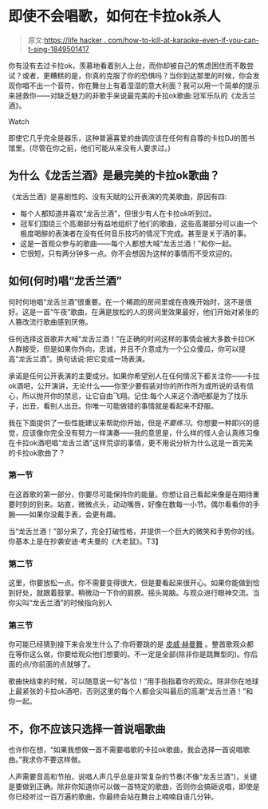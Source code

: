 # 即使不会唱歌，如何在卡拉ok杀人

> 原文:[https://life hacker . com/how-to-kill-at-karaoke-even-if-you-can-t-sing-1849501417](https://lifehacker.com/how-to-kill-at-karaoke-even-if-you-can-t-sing-1849501417)

你有没有去过卡拉ok，羡慕地看着别人上台，而你却被自己的焦虑困住而不敢尝试？或者，更糟糕的是，你真的克服了你的恐惧吗？当你到达那里的时候，你会发现你唱不出一个音符，你在舞台上有着湿湿的意大利面？我可以用一个简单的提示来拯救你——对缺乏魅力的非歌手来说最完美的卡拉ok歌曲:冠军乐队的《龙舌兰酒》。

Watch

即使它几乎完全是器乐，这种普遍喜爱的曲调应该在任何有自尊的卡拉DJ的图书馆里。(尽管在你之前，他们可能从来没有人要求过。)

## **为什么《龙舌兰酒》是最完美的卡拉ok歌曲？**

《龙舌兰酒》是喜剧性的、没有天赋的公开表演的完美歌曲，原因有四:

*   每个人都知道并喜欢“龙舌兰酒”，但很少有人在卡拉ok听到过。
*   冠军们围绕三个高潮部分有益地组织了他们的歌曲，这些高潮部分可以由一个极度喝醉的表演者在没有任何音乐技巧的情况下完成。甚至是关于酒的事。
*   这是一首观众参与的歌曲——每个人都想大喊“龙舌兰酒！”和你一起。
*   它很短，只有两分钟多一点。你不会想因为这样的事情而不受欢迎的。

## **如何(何时)唱“龙舌兰酒”**

何时何地唱“龙舌兰酒”很重要。在一个稀疏的房间里或在夜晚开始时，这不是很好。这是一首“午夜”歌曲，在满是放松的人的房间里效果最好，他们开始对紧张的人篡改流行歌曲感到厌倦。

任何选择这首歌并大喊“龙舌兰酒！”在正确的时间这样的事情会被大多数卡拉OK人群接受，但是如果你外向，忠诚，并且不介意成为一个公众傻瓜，你可以提高“龙舌兰酒”。换句话说:把它变成一场表演。

承诺是任何公开表演的主要成分。如果你希望别人在任何情况下都关注你——卡拉ok酒吧，公开演讲，无论什么——你至少要假装对你的所作所为或所说的话有信心，所以抛开你的禁忌，让它自由飞翔。记住:每个人来这个酒吧都是为了找乐子，出丑，看别人出丑。你唯一可能做错的事情就是看起来不舒服。

我在下面提供了一些性能建议来帮助你开始，但是*不要练习*。你想要一种即兴的感觉，应该像你完全没有努力一样演奏——我的意思是，什么样的怪人会认真练习像在卡拉ok酒吧唱“龙舌兰酒”这样荒谬的事情，更不用说分析为什么这是一首完美的卡拉ok歌曲了？

### **第一节**

在这首歌的第一部分，你要尽可能保持你的能量。你想让自己看起来像是在期待重要时刻的到来。站直，微微点头，动动嘴唇，好像在数每一小节。偶尔看看你的手腕——如果你没戴手表，会更有趣。

当“龙舌兰酒！”部分来了，完全打破性格，并提供一个巨大的微笑和手势你的线。你基本上是在抄袭安迪·考夫曼的《大老鼠》。T3】

### **第二节**

这里，你要放松一点。你不需要变得很大，但是要看起来很开心。如果你能做到恰到好处，就跟着鼓掌。稍微动一下你的肩膀。摇头晃脑。与观众进行眼神交流。当你尖叫“龙舌兰酒”的时候指向别人

### **第三节**

你可能已经猜到接下来会发生什么了:你将要跳的是 [皮威·赫曼舞](https://www.youtube.com/watch?v=uDb00Mx7D7g) 。整首歌观众都在等你这么做，你要给观众他们想要的。不一定是全部(除非你是跳舞型的)。你后面的点/你前面的点就够了。

歌曲快结束的时候，可以随意说一句“各位！”用手指指着你的观众。除非你在地球上最紧张的卡拉ok酒吧，否则这里的每个人都会尖叫最后的高潮“龙舌兰酒！”和你一起。

## 不，你不应该只选择一首说唱歌曲

也许你在想，“如果我想做一首不需要唱歌的卡拉ok歌曲，我会选择一首说唱歌曲。”我求你不要这样做。

人声需要音高和节拍，说唱人声几乎总是非常复杂的节奏(不像“龙舌兰酒”)，关键是要做到正确。除非你知道你可以做一首特定的歌曲，否则你会搞砸说唱，即使是你已经听过一百万遍的歌曲，你最终会站在舞台上喃喃自语几分钟。